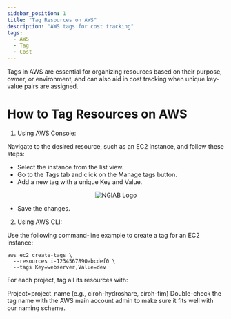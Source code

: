 ```yaml
---
sidebar_position: 1
title: "Tag Resources on AWS"
description: "AWS tags for cost tracking"
tags:
  - AWS
  - Tag
  - Cost
---
```


Tags in AWS are essential for organizing resources based on their purpose, owner, or environment, and can also aid in cost tracking when unique key-value pairs are assigned.

# How to Tag Resources on AWS

1. Using AWS Console: 

Navigate to the desired resource, such as an EC2 instance, and follow these steps:

- Select the instance from the list view.
- Go to the Tags tab and click on the Manage tags button.
- Add a new tag with a unique Key and Value.
  
<p align="center">
<img src="/img/EC2-CreateTag.png" alt="NGIAB Logo" style={{'width':'50%', 'height':'50%'}}/>
</p>

- Save the changes.

2. Using AWS CLI:

Use the following command-line example to create a tag for an EC2 instance:
  ```
  aws ec2 create-tags \
    --resources i-1234567890abcdef0 \
    --tags Key=webserver,Value=dev
  ```

For each project, tag all its resources with:

Project=project_name (e.g., ciroh-hydroshare, ciroh-fim)
Double-check the tag name with the AWS main account admin to make sure it fits well with our naming scheme.

